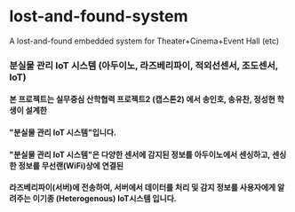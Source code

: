 # lost-and-found-system
A  lost-and-found embedded system for Theater+Cinema+Event Hall (etc)
### 분실물 관리 IoT 시스템 (아두이노, 라즈베리파이, 적외선센서, 조도센서, IoT)
#### 본 프로젝트는 실무중심 산학협력 프로젝트2 (캡스톤2) 에서 송인호, 송유찬, 정성현 학생이 설계한 
#### "분실물 관리 IoT 시스템"입니다. 
#### "분실물 관리 IoT 시스템"은 다양한 센서에 감지된 정보를 아두이노에서 센싱하고, 센싱한 정보를 무선랜(WiFi)상에 연결된
#### 라즈베리파이(서버)에 전송하여, 서버에서 데이터를 처리 및 감지 정보를 사용자에게 알려주는 이기종 (Heterogenous) IoT시스템 입니다.

